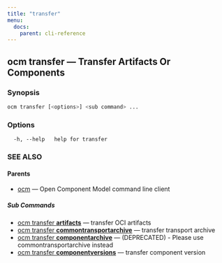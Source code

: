 ```yaml
---
title: "transfer"
menu:
  docs:
    parent: cli-reference
---
```

## ocm transfer &mdash; Transfer Artifacts Or Components

### Synopsis

```bash
ocm transfer [<options>] <sub command> ...
```

### Options

```text
  -h, --help   help for transfer
```

### SEE ALSO

#### Parents

* [ocm](ocm.md)	 &mdash; Open Component Model command line client


##### Sub Commands

* [ocm transfer <b>artifacts</b>](ocm_transfer_artifacts.md)	 &mdash; transfer OCI artifacts
* [ocm transfer <b>commontransportarchive</b>](ocm_transfer_commontransportarchive.md)	 &mdash; transfer transport archive
* [ocm transfer <b>componentarchive</b>](ocm_transfer_componentarchive.md)	 &mdash; (DEPRECATED) - Please use commontransportarchive instead
* [ocm transfer <b>componentversions</b>](ocm_transfer_componentversions.md)	 &mdash; transfer component version

